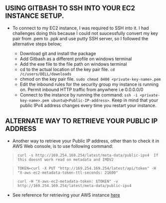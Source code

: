 
## USING GITBASH TO SSH INTO YOUR EC2 INSTANCE SETUP.

* To connect to my EC2 instance, I was required to SSH into it. I had challenges doing this because I could not suucessfully convert my key pair from .pem to .ppk and use putty SSH server, so I followed 
the alternative steps below;

    - Download git and install the package
    - Add Gitbash as a different profile on windows terminal
    - Add the exe file to the file path on windows terminal
    - cd to the actual location of the key pair file. `cd /c/users/DELL/downloads`
    - chmod on the key pair file. `sudo chmod 0400 <private-key-name>.pem`
    - Edit the inbound rules for the security group my instance is running on. Permit inbound HTTP traffic from anywhere i.e 0.0.0.0/0
    - Connect to the instance by running the command: `ssh -i <private-key-name>.pem ubuntu@<Public-IP-address>`. Keep in mind that your public IPv4 address changes every time you restart your instance.


## ALTERNATE WAY TO RETRIEVE YOUR PUBLIC IP ADDRESS 


* Another way to retrieve your Public IP address, other than to check it in AWS Web console, is to use following command:

>`curl -s http://169.254.169.254/latest/meta-data/public-ipv4 
If this doesnt work read on metadata and IMDV2`

>`TOKEN=curl -X PUT "http://169.254.169.254/latest/api/token" -H "X-aws-ec2-metadata-token-ttl-seconds: 21600"` 

>`curl -H "X-aws-ec2-metadata-token: $TOKEN" -v http://169.254.169.254/latest/meta-data/public-ipv4`

* See reference for retrieving your AWS instance [here](https://docs.aws.amazon.com/AWSEC2/latest/UserGuide/instancedata-data-retrieval.html)


